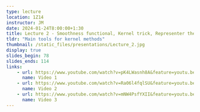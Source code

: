```yaml
---
type: lecture
location: 1Z14
instructor: JM
date: 2024-01-24T8:00:00+1:30
title: Lecture 2 - Smoothness functional, Kernel trick, Representer theorem
tldr: "Main tools for kernel methods"
thumbnail: /static_files/presentations/Lecture_2.jpg
display: true
slides_begin: 78
slides_ends: 114
links: 
    - url: https://www.youtube.com/watch?v=pK4LWasnh8A&feature=youtu.be
      name: Video 1
    - url: https://www.youtube.com/watch?v=Ra06l4fqlSU&feature=youtu.be
      name: Video 2
    - url: https://www.youtube.com/watch?v=mNW4PsfYXII&feature=youtu.be
      name: Video 3
---
```


